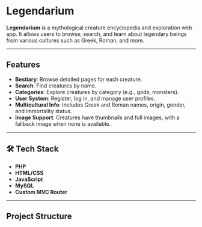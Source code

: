 # Legendarium

**Legendarium** is a mythological creature encyclopedia and exploration web app. It allows users to browse, search, and learn about legendary beings from various cultures such as Greek, Roman, and more.

---

## Features

- **Bestiary**: Browse detailed pages for each creature.
- **Search**: Find creatures by name.
- **Categories**: Explore creatures by category (e.g., gods, monsters).
- **User System**: Register, log in, and manage user profiles.
- **Multicultural Info**: Includes Greek and Roman names, origin, gender, and immortality status.
- **Image Support**: Creatures have thumbnails and full images, with a fallback image when none is available.

---

## 🛠️ Tech Stack

- **PHP**
- **HTML/CSS**
- **JavaScript**
- **MySQL**
- **Custom MVC Router**

---

## Project Structure


